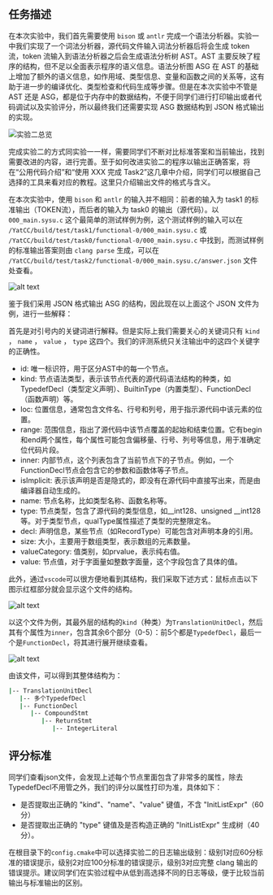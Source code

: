 ## 任务描述

在本次实验中，我们首先需要使用 `bison` 或 `antlr` 完成一个语法分析器。实验一中我们实现了一个词法分析器，源代码文件输入词法分析器后将会生成 token 流，token 流输入到语法分析器之后会生成语法分析树 AST。AST 主要反映了程序的结构，但不足以全面表示程序的语义信息。语法分析图 ASG 在 AST 的基础上增加了额外的语义信息，如作用域、类型信息、变量和函数之间的关系等，这有助于进一步的编译优化、类型检查和代码生成等步骤。但是在本次实验中不管是 AST 还是 ASG，都是位于内存中的数据结构，不便于同学们进行打印输出或者代码调试以及实验评分，所以最终我们还需要实现 ASG 数据结构到 JSON 格式输出的实现。

![实验二总览](../images/task2_antlr/lab2_overview.jpg)

完成实验二的方式同实验一一样，需要同学们不断对比标准答案和当前输出，找到需要改进的内容，进行完善。至于如何改进实验二的程序以输出正确答案，将在“公用代码介绍”和“使用 XXX 完成 Task2”这几章中介绍，同学们可以根据自己选择的工具来看对应的教程。这里只介绍输出文件的格式与含义。

在本次实验中，使用 `bison` 和 `antlr` 的输入并不相同：前者的输入为 task1 的标准输出（TOKEN流），而后者的输入为 task0 的输出（源代码）。以 `000_main.sysu.c` 这个最简单的测试样例为例，这个测试样例的输入可以在 `/YatCC/build/test/task1/functional-0/000_main.sysu.c` 或 `/YatCC/build/test/task0/functional-0/000_main.sysu.c` 中找到，而测试样例的标准输出答案则由 `clang parse` 生成，可以在 `/YatCC/build/test/task2/functional-0/000_main.sysu.c/answer.json` 文件处查看。


![alt text](../images/bison/task2-answer.png)

鉴于我们采用 JSON 格式输出 ASG 的结构，因此现在以上面这个 JSON 文件为例，进行一些解释：

首先是对引号内的关键词进行解释。但是实际上我们需要关心的关键词只有 `kind` ， `name` ， `value` ， `type` 这四个。我们的评测系统只关注输出中的这四个关键字的正确性。

- id: 唯一标识符，用于区分AST中的每一个节点。
- kind: 节点语法类型，表示该节点代表的源代码语法结构的种类，如TypedefDecl（类型定义声明）、BuiltinType（内置类型）、FunctionDecl（函数声明）等。
- loc: 位置信息，通常包含文件名、行号和列号，用于指示源代码中该元素的位置。
- range: 范围信息，指出了源代码中该节点覆盖的起始和结束位置。它有begin和end两个属性，每个属性可能包含偏移量、行号、列号等信息，用于准确定位代码片段。
- inner: 内部节点，这个列表包含了当前节点下的子节点。例如，一个FunctionDecl节点会包含它的参数和函数体等子节点。
- isImplicit: 表示该声明是否是隐式的，即没有在源代码中直接写出来，而是由编译器自动生成的。
- name: 节点名称，比如类型名称、函数名称等。
- type: 节点类型，包含了源代码的类型信息，如__int128、unsigned __int128等。对于类型节点，qualType属性描述了类型的完整限定名。
- decl: 声明信息，某些节点（如RecordType）可能包含对声明本身的引用。
- size: 大小，主要用于数组类型，表示数组的元素数量。
- valueCategory: 值类别，如prvalue，表示纯右值。
- value: 节点值，对于字面量如整数字面量，这个字段包含了具体的值。

此外，通过`vscode`可以很方便地看到其结构，我们采取下述方式：鼠标点击以下图示红框部分就会显示这个文件的结构。

![alt text](../images/bison/task2-json.png)

以这个文件为例，其最外层的结构的`kind`（种类）为`TranslationUnitDecl`，然后其有个属性为`inner`，包含其余6个部分（0-5）：前5个都是`TypedefDecl`，最后一个是`FunctionDecl`，将其进行展开继续查看。

![alt text](../images/bison/task2-answer-exam.png)

由该文件，可以得到其整体结构为：

```bash
|-- TranslationUnitDecl
   |-- 多个TypedefDecl
   |-- FunctionDecl
      |-- CompoundStmt
         |-- ReturnStmt
            |-- IntegerLiteral
```

## 评分标准

同学们查看json文件，会发现上述每个节点里面包含了非常多的属性，除去TypedefDecl不用管之外，我们的评分以属性打印为准，具体如下：

- 是否提取出正确的 "kind"、"name"、"value" 键值，不含 "InitListExpr"（60 分）
- 是否提取出正确的 "type" 键值及是否构造正确的 "InitListExpr" 生成树（40 分）。

在根目录下的`config.cmake`中可以选择实验二的日志输出级别：级别1对应60分标准的错误提示，级别2对应100分标准的错误提示，级别3对应完整 clang 输出的错误提示。建议同学们在实验过程中从低到高选择不同的日志等级，便于比较当前输出与标准输出的区别。
